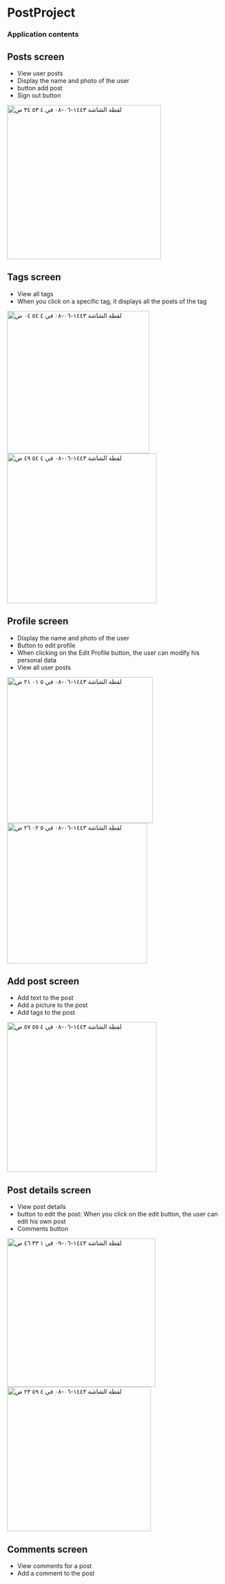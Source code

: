# PostProject


### Application contents 

## Posts screen
- View user posts
- Display the name and photo of the user
- button add post
- Sign out button


<img width="357" alt="‏لقطة الشاشة ١٤٤٣-٠٦-٠٨ في ٤ ٥٣ ٣٤ ص" src="https://user-images.githubusercontent.com/56774274/149010848-a381e56d-e9a0-44f0-b7f5-3973a6f4604b.png">



## Tags screen
- View all tags
- When you click on a specific tag, it displays all the posts of the tag


<img width="330" alt="‏لقطة الشاشة ١٤٤٣-٠٦-٠٨ في ٤ ٥٤ ٠٤ ص" src="https://user-images.githubusercontent.com/56774274/149012702-51d4eac6-a397-4497-9496-629bcec6f4f2.png">                                          <img width="347" alt="‏لقطة الشاشة ١٤٤٣-٠٦-٠٨ في ٤ ٥٤ ٤٩ ص" src="https://user-images.githubusercontent.com/56774274/149012751-da4c0957-12d4-42bf-9a32-19ee2baaec9e.png">



## Profile screen
- Display the name and photo of the user
- Button to edit profile
- When clicking on the Edit Profile button, the user can modify his personal data
- View all user posts


<img width="338" alt="‏لقطة الشاشة ١٤٤٣-٠٦-٠٨ في ٥ ٠١ ٢١ ص" src="https://user-images.githubusercontent.com/56774274/149028322-fe18b851-8a7d-4c81-b1e1-1e2da1600300.png">              <img width="325" alt="‏لقطة الشاشة ١٤٤٣-٠٦-٠٨ في ٥ ٠٢ ٢٦ ص" src="https://user-images.githubusercontent.com/56774274/149028346-8685a0e7-c668-4f9c-a7d1-e9b60419f8d9.png">



## Add post screen
- Add text to the post
- Add a picture to the post
- Add tags to the post


<img width="347" alt="‏لقطة الشاشة ١٤٤٣-٠٦-٠٨ في ٤ ٥٥ ٥٧ ص" src="https://user-images.githubusercontent.com/56774274/149031645-d2ca8a58-cdd0-460b-bafd-e3c4b39b09fa.png">


## Post details screen
- View post details
- button to edit the post: When you click on the edit button, the user can edit his own post
- Comments button



<img width="344" alt="‏لقطة الشاشة ١٤٤٣-٠٦-٠٩ في ١ ٣٣ ٤٦ ص" src="https://user-images.githubusercontent.com/56774274/149032185-2d40b996-111c-4b3f-84b8-2d32a1639577.png">             <img width="334" alt="‏لقطة الشاشة ١٤٤٣-٠٦-٠٨ في ٤ ٥٩ ٢٣ ص" src="https://user-images.githubusercontent.com/56774274/149032210-d3bc38df-c620-4d7c-a314-b70d8ab444ba.png">


## Comments screen
- View comments for a post
- Add a comment to the post

